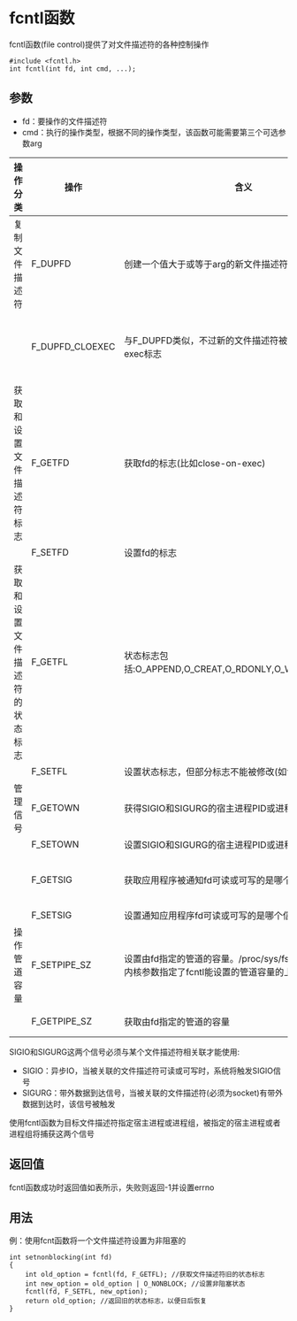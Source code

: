 # fcntl函数

fcntl函数(file control)提供了对文件描述符的各种控制操作

```
#include <fcntl.h>
int fcntl(int fd, int cmd, ...);
```

## 参数

- fd：要操作的文件描述符
- cmd：执行的操作类型，根据不同的操作类型，该函数可能需要第三个可选参数arg

| 操作分类 | 操作 | 含义 | 第三个参数的类型 | 成功时的返回值 |
| --- | --- | --- | --- | --- |
| 复制文件描述符 | F_DUPFD | 创建一个值大于或等于arg的新文件描述符 | long | 新创建的文件描述符 |
| | F_DUPFD_CLOEXEC | 与F_DUPFD类似，不过新的文件描述符被设置了close-on-exec标志 | long | 新创建的文件描述符 |
| 获取和设置文件描述符标志 | F_GETFD | 获取fd的标志(比如close-on-exec) | 无 | fd标志 |
| | F_SETFD | 设置fd的标志 | long | 0 |
| 获取和设置文件描述符的状态标志 | F_GETFL | 状态标志包括:O_APPEND,O_CREAT,O_RDONLY,O_WRONLY,O_RDWR | void | fd的状态标志 |
| | F_SETFL | 设置状态标志，但部分标志不能被修改(如访问模式标志) | long | 0 |
| 管理信号 | F_GETOWN | 获得SIGIO和SIGURG的宿主进程PID或进程组的组ID | 无 | 进程ID或者组ID |
| | F_SETOWN | 设置SIGIO和SIGURG的宿主进程PID或进程组的组ID | long | 0 |
| | F_GETSIG | 获取应用程序被通知fd可读或可写的是哪个信号 | 无 | 信号值，0表示SIGIO |
| | F_SETSIG | 设置通知应用程序fd可读或可写的是哪个信号 | long | 0 |
| 操作管道容量 | F_SETPIPE_SZ | 设置由fd指定的管道的容量。/proc/sys/fs/pipe-size-max内核参数指定了fcntl能设置的管道容量的上限 | long | 0 |
| | F_GETPIPE_SZ | 获取由fd指定的管道的容量 | 无 | 管道容量 |


SIGIO和SIGURG这两个信号必须与某个文件描述符相关联才能使用:

- SIGIO：异步IO，当被关联的文件描述符可读或可写时，系统将触发SIGIO信号
- SIGURG：带外数据到达信号，当被关联的文件描述符(必须为socket)有带外数据到达时，该信号被触发

使用fcntl函数为目标文件描述符指定宿主进程或进程组，被指定的宿主进程或者进程组将捕获这两个信号

## 返回值

fcntl函数成功时返回值如表所示，失败则返回-1并设置errno

## 用法

例：使用fcnt函数将一个文件描述符设置为非阻塞的
```
int setnonblocking(int fd)
{
    int old_option = fcntl(fd, F_GETFL); //获取文件描述符旧的状态标志
    int new_option = old_option | O_NONBLOCK; //设置非阻塞状态
    fcntl(fd, F_SETFL, new_option);
    return old_option; //返回旧的状态标志，以便日后恢复
}
```
